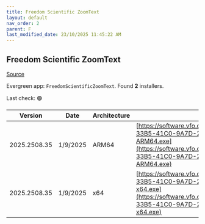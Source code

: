 ```yaml
---
title: Freedom Scientific ZoomText
layout: default
nav_order: 2
parent: F
last_modified_date: 23/10/2025 11:45:22 AM
---
```


## Freedom Scientific ZoomText

[Source](https://www.freedomscientific.com/products/software/zoomtext/)

Evergreen app: `FreedomScientificZoomText`. Found **2** installers.

Last check: 🟢

| Version      | Date     | Architecture | URI                                                                                                                                                                                                                                                                            |
| ------------ | -------- | ------------ | ------------------------------------------------------------------------------------------------------------------------------------------------------------------------------------------------------------------------------------------------------------------------------ |
| 2025.2508.35 | 1/9/2025 | ARM64        | [https://software.vfo.digital/ZoomText/2025/2025.2508.35.400/81B595D0-33B5-41C0-9A7D-27CCF7BF83F8/ZT2025.2508.35.400-Offline-ARM64.exe](https://software.vfo.digital/ZoomText/2025/2025.2508.35.400/81B595D0-33B5-41C0-9A7D-27CCF7BF83F8/ZT2025.2508.35.400-Offline-ARM64.exe) |
| 2025.2508.35 | 1/9/2025 | x64          | [https://software.vfo.digital/ZoomText/2025/2025.2508.35.400/81B595D0-33B5-41C0-9A7D-27CCF7BF83F8/ZT2025.2508.35.400-Offline-x64.exe](https://software.vfo.digital/ZoomText/2025/2025.2508.35.400/81B595D0-33B5-41C0-9A7D-27CCF7BF83F8/ZT2025.2508.35.400-Offline-x64.exe)     |
